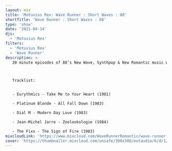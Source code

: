 ```yaml
---
layout: mix
title: 'Motuvius Rex: Wave Runner : Short Waves : 08'
shortTitle: 'Wave Runner : Short Waves : 08'
type: 'show'
date: '2021-04-14'
djs:
  - 'Motuvius Rex'
filters:
  - 'Motuvius Rex'
  - 'Wave Runner'
description: >-
   30 minute episodes of 80’s New Wave, Synthpop & New Romantic music with commentary on each song, the date of release and some very brief histories. Not too long, not too short! Just 30 minutes of nostalgic time travel to a magical era of fun and fashion! Hosted by Motuvius Rex, Wave Runner is a program of Radio Arcane based in Louisville, Kentucky.



   Tracklist:


   - Eurythmics - Take Me to Your Heart (1981)

   - Platinum Blonde - All Fall Down (1983)

   - Dial M - Modern Day Love (1983)

   - Jean-Michel Jarre - Zoolookologie (1984)

   - The Fixx - The Sign of Fire (1983)
mixcloudLink: 'https://www.mixcloud.com/WaveRunnerRomantic/wave-runner-short-waves-08'
cover: 'https://thumbnailer.mixcloud.com/unsafe/300x300/extaudio/6/d/1/4/ebe3-abb6-4167-8b1d-a3f972c3b08c'
---
```

